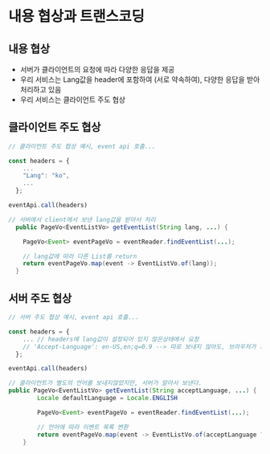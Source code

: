 # 내용 협상과 트랜스코딩

## 내용 협상

- 서버가 클라이언트의 요청에 따라 다양한 응답을 제공
- 우리 서비스는 Lang값을 header에 포함하여 (서로 약속하여), 다양한 응답을 받아 처리하고 있음
- 우리 서비스는 클라이언트 주도 협상

## 클라이언트 주도 협상

```ts
// 클라이언트 주도 협상 예시, event api 호출...

const headers = {
    ...
    "Lang": "ko",
    ...
  };

eventApi.call(headers)
```

```java
// 서버에서 client에서 보낸 lang값을 받아서 처리
  public PageVo<EventListVo> getEventList(String lang, ...) {

    PageVo<Event> eventPageVo = eventReader.findEventList(...);

    // lang값에 따라 다른 List를 return 
    return eventPageVo.map(event -> EventListVo.of(lang));
  }
```

## 서버 주도 협상

```ts
// 서버 주도 협상 예시, event api 호출...

const headers = {
    ... // headers에 lang값이 설정되어 있지 않은상태에서 요청
    // 'Accept-Language': en-US,en;q=0.9 --> 따로 보내지 않아도, 브라우저가 기본값으로 보낸다.
  };

eventApi.call(headers)
```

```java
// 클라이언트가 별도의 언어를 보내지않았지만, 서버가 알아서 보낸다. 
public PageVo<EventListVo> getEventList(String acceptLanguage, ...) {
        Locale defaultLanguage = Locale.ENGLISH

        PageVo<Event> eventPageVo = eventReader.findEventList(...);

        // 언어에 따라 이벤트 목록 변환
        return eventPageVo.map(event -> EventListVo.of(acceptLanguage ?? defaultLanguage);
    }
```
